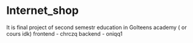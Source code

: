 # Internet_shop
It is final project of second semestr education in GoIteens academy ( or cours idk)   frontend - chrczq   backend - oniqq1
